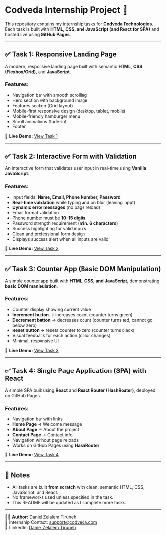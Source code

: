 # Codveda Internship Project 🚀

This repository contains my internship tasks for **Codveda Technologies**.  
Each task is built with **HTML, CSS, and JavaScript (and React for SPA)** and hosted live using **GitHub Pages**.  

---

## ✅ Task 1: Responsive Landing Page
A modern, responsive landing page built with semantic **HTML**, **CSS (Flexbox/Grid)**, and **JavaScript**.

### Features:
- Navigation bar with smooth scrolling
- Hero section with background image
- Features section (Grid layout)
- Mobile-first responsive design (desktop, tablet, mobile)
- Mobile-friendly hamburger menu
- Scroll animations (fade-in)
- Footer

🔗 **Live Demo:** [View Task 1](https://danz-ed.github.io/Codveda-Project/)

---

## ✅ Task 2: Interactive Form with Validation
An interactive form that validates user input in real-time using **Vanilla JavaScript**.

### Features:
- Input fields: **Name, Email, Phone Number, Password**
- **Real-time validation** while typing and on blur (leaving input)
- **Dynamic error messages** (no page reload)
- Email format validation
- Phone number must be **10–15 digits**
- Password strength requirement (**min. 6 characters**)
- Success highlighting for valid inputs
- Clean and professional form design
- Displays success alert when all inputs are valid

🔗 **Live Demo:** [View Task 2](https://danz-ed.github.io/Codveda-Project/task2-interactive-form/)

---

## ✅ Task 3: Counter App (Basic DOM Manipulation)
A simple counter app built with **HTML, CSS, and JavaScript**, demonstrating **basic DOM manipulation**.

### Features:
- Counter display showing current value
- **Increment button** → increases count (counter turns green)
- **Decrement button** → decreases count (counter turns red, cannot go below zero)
- **Reset button** → resets counter to zero (counter turns black)
- Visual feedback for each action (color changes)
- Minimal, responsive UI

🔗 **Live Demo:** [View Task 3](https://danz-ed.github.io/Codveda-Project/task3-counter-app/)

---

## ✅ Task 4: Single Page Application (SPA) with React
A simple SPA built using **React** and **React Router (HashRouter)**, deployed on GitHub Pages.

### Features:
- Navigation bar with links
- **Home Page** → Welcome message
- **About Page** → About the project
- **Contact Page** → Contact info
- Navigation without page reloads
- Works on GitHub Pages using **HashRouter**

🔗 **Live Demo:** [View Task 4](https://danz-ed.github.io/Codveda-Project/task4-spa/)

---

## 📌 Notes
- All tasks are built **from scratch** with clean, semantic HTML, CSS, JavaScript, and React.
- No frameworks used unless specified in the task.
- This README will be updated as I complete more tasks.  

---

👨‍💻 **Author:** Daniel Zelalem Tiruneh  
📧 Internship Contact: [support@codveda.com](mailto:support@codveda.com)  
🔗 LinkedIn: [Daniel Zelalem Tiruneh](https://www.linkedin.com/in/daniel-zelalem-3741a7252?utm_source=share&utm_campaign=share_via&utm_content=profile&utm_medium=android_app)
